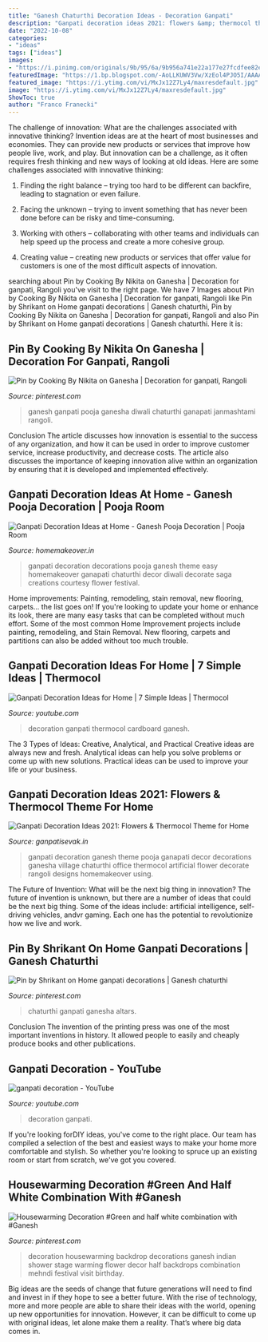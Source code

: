 ```yaml
---
title: "Ganesh Chaturthi Decoration Ideas - Decoration Ganpati"
description: "Ganpati decoration ideas 2021: flowers &amp; thermocol theme for home"
date: "2022-10-08"
categories:
- "ideas"
tags: ["ideas"]
images:
- "https://i.pinimg.com/originals/9b/95/6a/9b956a741e22a177e27fcdfee82eebdb.jpg"
featuredImage: "https://1.bp.blogspot.com/-AoLLKUWV3Vw/XzEol4PJO5I/AAAAAAAAIQQ/izZcbeX4K38asxtL_6oOs8KfEyzO_UMmgCLcBGAsYHQ/s839/Ganpati-Decoration-Ideas-for-Office-2.jpg"
featured_image: "https://i.ytimg.com/vi/MxJx12Z7Ly4/maxresdefault.jpg"
image: "https://i.ytimg.com/vi/MxJx12Z7Ly4/maxresdefault.jpg"
ShowToc: true
author: "Franco Franecki"
---
```



The challenge of innovation: What are the challenges associated with innovative thinking?
Invention ideas are at the heart of most businesses and economies. They can provide new products or services that improve how people live, work, and play. But innovation can be a challenge, as it often requires fresh thinking and new ways of looking at old ideas. Here are some challenges associated with innovative thinking:
1) Finding the right balance – trying too hard to be different can backfire, leading to stagnation or even failure.

2) Facing the unknown – trying to invent something that has never been done before can be risky and time-consuming.

3) Working with others – collaborating with other teams and individuals can help speed up the process and create a more cohesive group.

4) Creating value – creating new products or services that offer value for customers is one of the most difficult aspects of innovation.

	

		
searching about Pin by Cooking By Nikita on Ganesha | Decoration for ganpati, Rangoli you've visit to the right page. We have 7 Images about Pin by Cooking By Nikita on Ganesha | Decoration for ganpati, Rangoli like Pin by Shrikant on Home ganpati decorations | Ganesh chaturthi, Pin by Cooking By Nikita on Ganesha | Decoration for ganpati, Rangoli and also Pin by Shrikant on Home ganpati decorations | Ganesh chaturthi. Here it is:
		
    
## Pin By Cooking By Nikita On Ganesha | Decoration For Ganpati, Rangoli

<img loading=lazy src="https://i.pinimg.com/originals/c7/80/51/c78051a6e1f41bb342c0c4b075247687.jpg" onerror="this.onerror=null;this.src='https://tse4.mm.bing.net/th?id=OIP.H8A3pWpuNXsnspX1zQQ17wHaJ8&amp;pid=15.1';" alt="Pin by Cooking By Nikita on Ganesha | Decoration for ganpati, Rangoli">

_Source: pinterest.com_

>ganesh ganpati pooja ganesha diwali chaturthi ganapati janmashtami rangoli. 

	

Conclusion
The article discusses how innovation is essential to the success of any organization, and how it can be used in order to improve customer service, increase productivity, and decrease costs. The article also discusses the importance of keeping innovation alive within an organization by ensuring that it is developed and implemented effectively.

    
## Ganpati Decoration Ideas At Home - Ganesh Pooja Decoration | Pooja Room

<img loading=lazy src="http://cdn1.homemakeover.in/wp-content/uploads/$wblob/2970/Pooja-Room-345.jpg" onerror="this.onerror=null;this.src='https://tse2.mm.bing.net/th?id=OIP.64RZJji3Rl8E2qRXpm77ZQHaJ7&amp;pid=15.1';" alt="Ganpati Decoration Ideas at Home - Ganesh Pooja Decoration | Pooja Room">

_Source: homemakeover.in_

>ganpati decoration decorations pooja ganesh theme easy homemakeover ganapati chaturthi decor diwali decorate saga creations courtesy flower festival. 

	

Home improvements: Painting, remodeling, stain removal, new flooring, carpets... the list goes on!
If you're looking to update your home or enhance its look, there are many easy tasks that can be completed without much effort. Some of the most common Home Improvement projects include painting, remodeling, and Stain Removal. New flooring, carpets and partitions can also be added without too much trouble.

    
## Ganpati Decoration Ideas For Home | 7 Simple Ideas | Thermocol

<img loading=lazy src="https://i.ytimg.com/vi/tOE4wT2ojts/maxresdefault.jpg" onerror="this.onerror=null;this.src='https://tse2.mm.bing.net/th?id=OIP.KSdqYwSH_98-swUewq_f9AHaEK&amp;pid=15.1';" alt="Ganpati Decoration Ideas for Home | 7 Simple Ideas | Thermocol">

_Source: youtube.com_

>decoration ganpati thermocol cardboard ganesh. 

	

The 3 Types of Ideas: Creative, Analytical, and Practical
Creative ideas are always new and fresh. Analytical ideas can help you solve problems or come up with new solutions. Practical ideas can be used to improve your life or your business.

    
## Ganpati Decoration Ideas 2021: Flowers &amp; Thermocol Theme For Home

<img loading=lazy src="https://1.bp.blogspot.com/-AoLLKUWV3Vw/XzEol4PJO5I/AAAAAAAAIQQ/izZcbeX4K38asxtL_6oOs8KfEyzO_UMmgCLcBGAsYHQ/s839/Ganpati-Decoration-Ideas-for-Office-2.jpg" onerror="this.onerror=null;this.src='https://tse4.mm.bing.net/th?id=OIP.xdq9iMfXFwS2-kD_pJM5gQHaFz&amp;pid=15.1';" alt="Ganpati Decoration Ideas 2021: Flowers &amp; Thermocol Theme for Home">

_Source: ganpatisevak.in_

>ganpati decoration ganesh theme pooja ganapati decor decorations ganesha village chaturthi office thermocol artificial flower decorate rangoli designs homemakeover using. 

	

The Future of Invention: What will be the next big thing in innovation?
The future of invention is unknown, but there are a number of ideas that could be the next big thing. Some of the ideas include: artificial intelligence, self-driving vehicles, andvr gaming. Each one has the potential to revolutionize how we live and work.

    
## Pin By Shrikant On Home Ganpati Decorations | Ganesh Chaturthi

<img loading=lazy src="https://i.pinimg.com/originals/9b/95/6a/9b956a741e22a177e27fcdfee82eebdb.jpg" onerror="this.onerror=null;this.src='https://tse3.mm.bing.net/th?id=OIP.BV4c2_nv_WlyfDWOh0K6zgHaJ4&amp;pid=15.1';" alt="Pin by Shrikant on Home ganpati decorations | Ganesh chaturthi">

_Source: pinterest.com_

>chaturthi ganpati ganesha altars. 

	

Conclusion
The invention of the printing press was one of the most important inventions in history. It allowed people to easily and cheaply produce books and other publications.

    
## Ganpati Decoration - YouTube

<img loading=lazy src="https://i.ytimg.com/vi/MxJx12Z7Ly4/maxresdefault.jpg" onerror="this.onerror=null;this.src='https://tse3.mm.bing.net/th?id=OIP.mKQfhvR0OLaEcxdIA8tUuwHaEK&amp;pid=15.1';" alt="ganpati decoration - YouTube">

_Source: youtube.com_

>decoration ganpati. 

	

If you're looking forDIY ideas, you've come to the right place. Our team has compiled a selection of the best and easiest ways to make your home more comfortable and stylish. So whether you're looking to spruce up an existing room or start from scratch, we've got you covered.

    
## Housewarming Decoration #Green And Half White Combination With #Ganesh

<img loading=lazy src="https://i.pinimg.com/736x/8a/b5/cd/8ab5cd2408e8bab2e868c0c19e5c40ae.jpg" onerror="this.onerror=null;this.src='https://tse2.mm.bing.net/th?id=OIP.jZIG-VufTRws1QALc_vWCAHaD_&amp;pid=15.1';" alt="Housewarming Decoration #Green and half white combination with #Ganesh">

_Source: pinterest.com_

>decoration housewarming backdrop decorations ganesh indian shower stage warming flower decor half backdrops combination mehndi festival visit birthday. 

	

Big ideas are the seeds of change that future generations will need to find and invest in if they hope to see a better future. With the rise of technology, more and more people are able to share their ideas with the world, opening up new opportunities for innovation. However, it can be difficult to come up with original ideas, let alone make them a reality. That’s where big data comes in.

